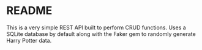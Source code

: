 # README

This is a very simple REST API built to perform CRUD functions. 
Uses a SQLite database by default along with the Faker gem to randomly generate Harry Potter data.
